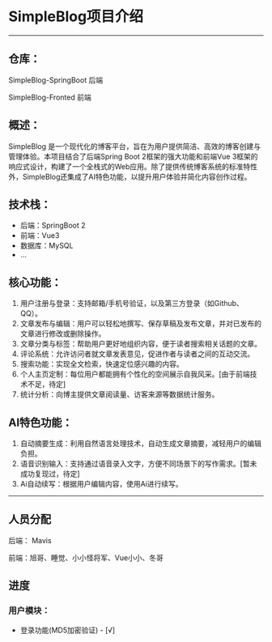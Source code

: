 # SimpleBlog项目介绍

---

## 仓库：
SimpleBlog-SpringBoot 后端

SimpleBlog-Fronted    前端

## 概述：

SimpleBlog 是一个现代化的博客平台，旨在为用户提供简洁、高效的博客创建与管理体验。本项目结合了后端Spring Boot 2框架的强大功能和前端Vue 3框架的响应式设计，构建了一个全栈式的Web应用。除了提供传统博客系统的标准特性外，SimpleBlog还集成了AI特色功能，以提升用户体验并简化内容创作过程。

## 技术栈：

- 后端：SpringBoot 2
- 前端：Vue3
- 数据库：MySQL
- ... 

## 核心功能：

1. 用户注册与登录：支持邮箱/手机号验证，以及第三方登录（如Github、QQ）。
2. 文章发布与编辑：用户可以轻松地撰写、保存草稿及发布文章，并对已发布的文章进行修改或删除操作。
3. 文章分类与标签：帮助用户更好地组织内容，便于读者搜索相关话题的文章。
4. 评论系统：允许访问者就文章发表意见，促进作者与读者之间的互动交流。
5. 搜索功能：实现全文检索，快速定位感兴趣的内容。
6. 个人主页定制：每位用户都能拥有个性化的空间展示自我风采。[由于前端技术不足，待定]
7. 统计分析：向博主提供文章阅读量、访客来源等数据统计服务。

## AI特色功能：

1. 自动摘要生成：利用自然语言处理技术，自动生成文章摘要，减轻用户的编辑负担。
2. 语音识别输入：支持通过语音录入文字，方便不同场景下的写作需求。[暂未成功复现过，待定]
3. Ai自动续写：根据用户编辑内容，使用Ai进行续写。

---
## 人员分配

后端： Mavis

前端：旭哥、睡觉、小小怪将军、Vue小小、冬哥

## 进度

### 用户模块：

- 登录功能(MD5加密验证) - [√]
